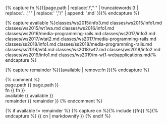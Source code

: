 
{% capture fn %}{{page.path | replace:'/'," "  | truncatewords:3 | replace:'...',"" |  replace:' ',"/" | append: '.md'  }}{% endcapture %}

{% capture available %}classes/ws2015/info3.md classes/ws2015/info1.md classes/ws2015/wt1wa.md classes/ws2016/info1.md classes/ws2016/media-programming-rails.md classes/ws2017/info3.md classes/ws2017/wtat2.md classes/ws2017/media-programming-rails.md
classes/ss2018/info1.md classes/ss2018/media-programming-rails.md classes/ss2018/wt4.md
classes/ws2018/wt2.md classes/ws2018/info2.md
classes/ws2019/info1.md
classes/ws2019/m-wt1-webapplications.md{% endcapture %}

{% capture remainder %}{{available | remove:fn  }}{% endcapture %}

{% comment %}
<br/>page.path  {{ page.path }}
<br/>fn {{ fn }}
<br/>available {{ available }}
<br/>remainder {{ remainder }}
{% endcomment %}

{% if available != remainder %}
{% capture cn %}{% include {{fn}} %}{% endcapture %}
{{ cn | markdownify  }}
{% endif %}
